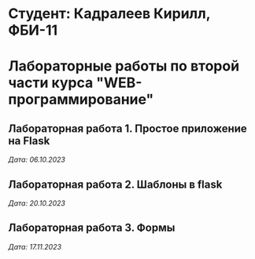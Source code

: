 # Студент: Кадралеев Кирилл, ФБИ-11

# Лабораторные работы по второй части курса "WEB-программирование"

## Лабораторная работа 1. Простое приложение на Flask

*Дата: 06.10.2023*

## Лабораторная работа 2. Шаблоны в flask

*Дата: 20.10.2023*

## Лабораторная работа 3. Формы

*Дата: 17.11.2023*